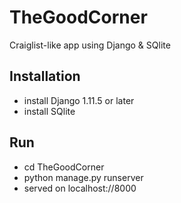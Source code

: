 # TheGoodCorner
Craiglist-like app using Django &amp; SQlite

## Installation

- install Django 1.11.5 or later
- install SQlite

## Run

- cd TheGoodCorner
- python manage.py runserver
- served on localhost://8000


